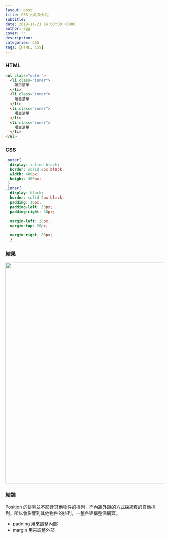 ```yaml
---
layout: post
title: CSS 內距及外距
subtitle:
date: 2019-11-21 16:00:00 +0800
author: egg
cover: ''
description:
categories: CSS
tags: [HTML, CSS] 
---
```




### HTML

```HTML
<ul class="outer">
  <li class="inner">
    項目清單
  </li>
  <li class="inner">
    項目清單
  </li>
  <li class="inner">
    項目清單
  </li>
  <li class="inner">
    項目清單
  </li> 
</ul>
```


### CSS

```CSS
.outer{
  display: inline-block;
  border: solid 2px black;
  width: 480px;
  height: 300px;
 }
.inner{
  display: block;
  border: solid 2px black;
  padding: 10px;
  padding-left: 30px;
  padding-right: 30px;
  
  margin-left: 20px;
  margin-top: 20px;
  
  margin-right: 80px;
  }
````

### 結果
<img src="https://doltegg.github.io/coding/assets/img/2019/csspadding.jpg" style="width:700px"/>

### 結論
Position 的排列並不影響其他物件的排列，而內距外距的方式採網頁的自動排列，所以會影響到其他物件的排列，一整各建構整個網頁。
- padding 用來調整內部
- margin 用來調整外部
